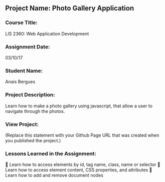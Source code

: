 ## Project Name:  Photo Gallery Application

### Course Title:
LIS 2360:  Web Application Development

### Assignment Date:  
03/10/17

### Student Name:  
Anais Bergues

### Project Description:
Learn how to make a photo gallery using javascript, 
that allow a user to navigate through the photos.

### View Project:
(Replace this statement with your Github Page URL that was created when you 
 published the project.)

### Lessons Learned in the Assignment:
 Learn how to access elements by id, tag name, class, name or selector
 Learn how to access element content, CSS properties, and attributes
 Learn how to add and remove document nodes
